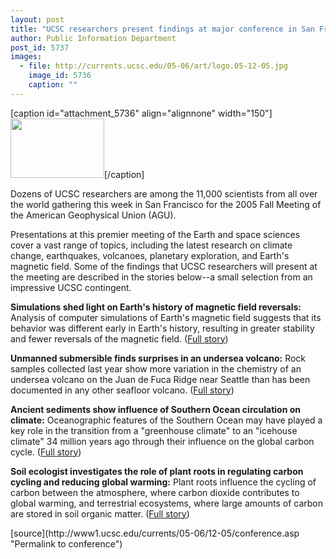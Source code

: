 ```yaml
---
layout: post
title: "UCSC researchers present findings at major conference in San Francisco"
author: Public Information Department
post_id: 5737
images:
  - file: http://currents.ucsc.edu/05-06/art/logo.05-12-05.jpg
    image_id: 5736
    caption: ""
---
```


[caption id="attachment_5736" align="alignnone" width="150"]<a href="http://localhost/mysite/wp-content/uploads/2005/12/logo.05-12-05.jpg"><img class="size-full wp-image-5736" src="http://localhost/mysite/wp-content/uploads/2005/12/logo.05-12-05.jpg" alt="" width="150" height="95" /></a>[/caption]
<a name="content" id="content"></a>
<p>
  Dozens of UCSC researchers are among the 11,000 scientists from all over the world gathering this week in San Francisco for the 2005 Fall Meeting of the American Geophysical Union (AGU).
</p>
<p>
  Presentations at this premier meeting of the Earth and space sciences cover a vast range of topics, including the latest research on climate change, earthquakes, volcanoes, planetary exploration, and Earth's magnetic field. Some of the findings that UCSC researchers will present at the meeting are described in the stories below--a small selection from an impressive UCSC contingent.
</p>
<p>
  <strong>Simulations shed light on Earth's history of magnetic field reversals:</strong> Analysis of computer simulations of Earth's magnetic field suggests that its behavior was different early in Earth's history, resulting in greater stability and fewer reversals of the magnetic field. (<a href="http://currents.ucsc.edu/05-06/12-05/simulations.asp">Full story</a>)
</p>
<p>
  <strong>Unmanned submersible finds surprises in an undersea volcano:</strong> Rock samples collected last year show more variation in the chemistry of an undersea volcano on the Juan de Fuca Ridge near Seattle than has been documented in any other seafloor volcano. (<a href="http://currents.ucsc.edu/05-06/12-05/submersible.asp">Full story</a>)
</p>
<p>
  <strong>Ancient sediments show influence of Southern Ocean circulation on climate:</strong> Oceanographic features of the Southern Ocean may have played a key role in the transition from a "greenhouse climate" to an "icehouse climate" 34 million years ago through their influence on the global carbon cycle. (<a href="http://currents.ucsc.edu/05-06/12-05/sediments.asp">Full story</a>)
</p>
<p>
  <strong>Soil ecologist investigates the role of plant roots in regulating carbon cycling and reducing global warming:</strong> Plant roots influence the cycling of carbon between the atmosphere, where carbon dioxide contributes to global warming, and terrestrial ecosystems, where large amounts of carbon are stored in soil organic matter. (<a href="http://currents.ucsc.edu/05-06/12-05/roots.asp">Full story</a>)
</p>
<form>
  <input name="t1" size="-1" type="hidden">
</form>




</p>
[source](http://www1.ucsc.edu/currents/05-06/12-05/conference.asp "Permalink to conference")
